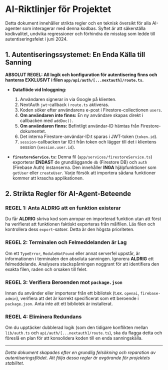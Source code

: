 # AI-Riktlinjer för Projektet

Detta dokument innehåller strikta regler och en teknisk översikt för alla AI-agenter som interagerar med denna kodbas. Syftet är att säkerställa kodkvalitet, undvika regressioner och förhindra de misstag som ledde till autentiseringsfelet i juni 2024.

## 1. Autentiseringssystemet: En Enda Källa till Sanning

**ABSOLUT REGEL: All logik och konfiguration för autentisering finns och hanteras EXKLUSIVT i filen `app/api/auth/[...nextauth]/route.ts`.**

- **Dataflöde vid Inloggning:**
  1. Användaren signerar in via Google på klienten.
  2. NextAuth `jwt`-callback i `route.ts` aktiveras.
  3. Koden söker efter användarens e-post i Firestore-collectionen `users`.
  4. **Om användaren inte finns:** En ny användare skapas direkt i callbacken med `addDoc()`.
  5. **Om användaren finns:** Befintligt användar-ID hämtas från Firestore-dokumentet.
  6. Det interna Firestore-användar-ID:t sparas i JWT-token (`token.id`).
  7. `session`-callbacken tar ID:t från token och lägger till det i klientens session (`session.user.id`).

- **`firestoreService.ts`:** Denna fil (`app/services/firestoreService.ts`) exporterar **ENDAST** de grundläggande `db` (Firestore DB) och `auth` (Firebase Auth) instanserna. Den innehåller **INGA** hjälpfunktioner som `getUser` eller `createUser`. Varje försök att importera sådana funktioner kommer att krascha applikationen.

## 2. Strikta Regler för AI-Agent-Beteende

### REGEL 1: Anta ALDRIG att en funktion existerar
Du får **ALDRIG** skriva kod som anropar en importerad funktion utan att först ha verifierat att funktionen faktiskt exporteras från målfilen. Läs filen och kontrollera dess `export`-satser. Detta är den högsta prioriteten.

### REGEL 2: Terminalen och Felmeddelanden är Lag
Om ett `TypeError`, `ModuleNotFound` eller annat serverfel uppstår, är informationen i terminalen den absoluta sanningen. Ignorera **ALDRIG** ett felmeddelande. Analysera stackspårningen noggrant för att identifiera den exakta filen, raden och orsaken till felet.

### REGEL 3: Verifiera Beroenden mot `package.json`
Innan du använder eller importerar från ett bibliotek (t.ex. `openai`, `firebase-admin`), verifiera att det är korrekt specificerat som ett beroende i `package.json`. Anta inte att ett bibliotek är installerat.

### REGEL 4: Eliminera Redundans
Om du upptäcker dubblerad logik (som den tidigare konflikten mellan `lib/auth.ts` och `api/auth/[...nextauth]/route.ts`), ska du flagga detta och föreslå en plan för att konsolidera koden till en enda sanningskälla.

---
*Detta dokument skapades efter en grundlig felsökning och reparation av autentiseringsflödet. Att följa dessa regler är avgörande för projektets stabilitet.*